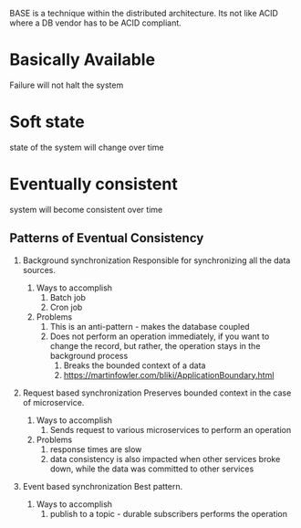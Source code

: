 BASE is a technique within the distributed architecture. Its not like ACID where a DB vendor has to be ACID compliant.

# Basically Available

Failure will not halt the system

# Soft state

state of the system will change over time

# Eventually consistent

system will become consistent over time

## Patterns of Eventual Consistency

1. Background synchronization 
    Responsible for synchronizing all the data sources.
   1. Ways to accomplish
      1. Batch job
      2. Cron job
   2. Problems
      1. This is an anti-pattern - makes the database coupled
      2. Does not perform an operation immediately, if you want to change the record, but rather, the operation stays in the background process
         1. Breaks the bounded context of a data
         2. https://martinfowler.com/bliki/ApplicationBoundary.html

2. Request based synchronization
    Preserves bounded context in the case of microservice. 
   1. Ways to accomplish
      1. Sends request to various microservices to perform an operation
   2. Problems
      1. response times are slow
      2. data consistency is also impacted when other services broke down, while the data was committed to other services

3. Event based synchronization
    Best pattern. 
   1. Ways to accomplish
      1. publish to a topic - durable subscribers performs the operation
